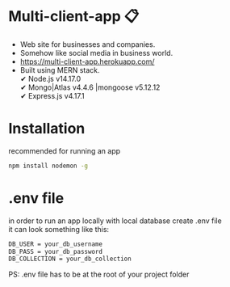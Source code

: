 # Multi-client-app 📋
- Web site for businesses and companies.
- Somehow like social media in business world. 
- https://multi-client-app.herokuapp.com/
- Built using MERN stack. <br />
 ✔ Node.js v14.17.0<br />
 ✔ Mongo|Atlas v4.4.6 |mongoose v5.12.12<br />
 ✔ Express.js v4.17.1<br />

# Installation

 recommended for running an app
 ```bash
npm install nodemon -g
 ```
 
 # .env file
 
 in order to run an app locally with local database create .env file<br/>
 it can look something like this:
  ```bash
DB_USER = your_db_username
DB_PASS = your_db_password
DB_COLLECTION = your_db_collection
 ```
 PS: .env file has to be at the root of your project folder
